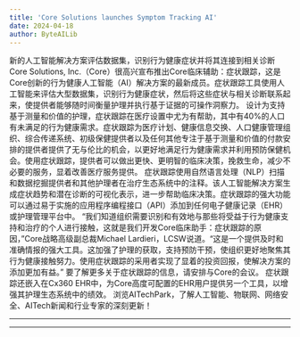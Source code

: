 ```yaml
---
title: 'Core Solutions launches Symptom Tracking AI'
date: 2024-04-18
author: ByteAILib
---
```


新的人工智能解决方案评估数据集，识别行为健康症状并将其连接到相关诊断
Core Solutions, Inc.（Core）很高兴宣布推出Core临床辅助：症状跟踪，这是Core创新的行为健康人工智能（AI）解决方案的最新成员。症状跟踪工具使用人工智能来评估大型数据集，识别行为健康症状，然后将这些症状与相关诊断联系起来，使提供者能够随时间衡量护理并执行基于证据的可操作洞察力。
设计为支持基于测量和价值的护理，症状跟踪在医疗设置中尤为有帮助，其中有40%的人口有未满足的行为健康需求。症状跟踪为医疗计划、健康信息交换、人口健康管理组织、综合传递系统、初级保健提供者以及任何其他专注于基于测量和价值的付款安排的提供者提供了无与伦比的机会，以更好地满足行为健康需求并利用预防保健机会。使用症状跟踪，提供者可以做出更快、更明智的临床决策，挽救生命，减少不必要的服务，显着改善医疗服务提供。
症状跟踪使用自然语言处理（NLP）扫描和数据挖掘提供者和其他护理者在治疗生态系统中的注释。该人工智能解决方案生成症状趋势和潜在诊断的可视化表示，进一步帮助临床决策。症状跟踪的强大功能可以通过易于实施的应用程序编程接口（API）添加到任何电子健康记录（EHR）或护理管理平台中。
“我们知道组织需要识别和有效地与那些将受益于行为健康支持和治疗的个人进行接触，这就是我们开发Core临床助手：症状跟踪的原因，”Core战略高级副总裁Michael Lardieri，LCSW说道。“这是一个提供及时和准确情报的强大工具。这加强了护理的获取，支持预防干预，使组织更好地聚焦其行为健康接触努力。使用症状跟踪的采用者实现了显着的投资回报，使解决方案的添加更加有益。”
要了解更多关于症状跟踪的信息，请安排与Core的会议。
症状跟踪还嵌入在Cx360 EHR中，为Core高度可配置的EHR用户提供另一个工具，以增强其护理生态系统中的绩效。
浏览AITechPark，了解人工智能、物联网、网络安全、AITech新闻和行业专家的深刻更新！

---
---
